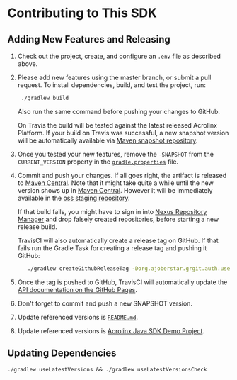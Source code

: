 # Contributing to This SDK

## Adding New Features and Releasing

1. Check out the project, create, and configure an `.env` file as described above.

2. Please add new features using the master branch, or submit a pull request.
   To install dependencies, build, and test the project, run:

   ```bash
    ./gradlew build
   ```

   Also run the same command before pushing your changes to GitHub.

   On Travis the build will be tested against the latest released Acrolinx Platform.
   If your build on Travis was successful, a new snapshot version will be automatically available via [Maven snapshot repository](https://oss.sonatype.org/content/repositories/snapshots/com/acrolinx/client/sdk/).
3. Once you tested your new features, remove the `-SNAPSHOT` from the `CURRENT_VERSION` property in the [`gradle.properties`](gradle.properties) file.
4. Commit and push your changes. If all goes right, the artifact is released to [Maven Central](https://search.maven.org/#search%7Cga%7C1%7Cg%3A%22com.acrolinx.client%22%20a%3A%22sdk%22%20).
Note that it might take quite a while until the new version shows up in [Maven Central](https://search.maven.org/#search%7Cga%7C1%7Cg%3A%22com.acrolinx.client%22%20a%3A%22sdk%22%20). However it will be immediately available in the [oss staging repository](https://oss.sonatype.org/content/groups/staging/com/acrolinx/client/sdk/).

   If that build fails, you might have to sign in into [Nexus Repository Manager](https://oss.sonatype.org/#welcome) and drop falsely created repositories, before starting a new release build.

   TravisCI will also automatically create a release tag on GitHub. If that fails run the Gradle Task for creating a release tag and pushing it GitHub:

   ```bash
      ./gradlew createGithubReleaseTag -Dorg.ajoberstar.grgit.auth.username=someone -Dorg.ajoberstar.grgit.auth.password=mysecretpassword
   ```

5. Once the tag is pushed to GitHub, TravisCI will automatically update the [API documentation on the GitHub Pages](https://acrolinx.github.io/sidebar-sdk-java/).
6. Don't forget to commit and push a new SNAPSHOT version.
7. Update referenced versions is [`README.md`](https://github.com/acrolinx/sdk-java/edit/master/README.md).
8. Update referenced versions is [Acrolinx Java SDK Demo Project](https://github.com/acrolinx/sdk-demo-java/edit/master/build.gradle).

## Updating Dependencies

```./gradlew useLatestVersions && ./gradlew useLatestVersionsCheck```